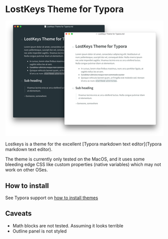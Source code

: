 # LostKeys Theme for Typora

![preview](preview.png)

Lostkeys is a theme for the excellent [Typora markdown text editor](Typora markdown text editor).

The theme is currently only tested on the MacOS, and it uses some bleeding edge CSS like custom properties (native variables) which may not work on other OSes.

## How to install

See  Typora support on [how to install themes](http://support.typora.io/About-Themes/)

## Caveats

* Math blocks are not tested. Assuming it looks terrible
* Outline panel is not styled
